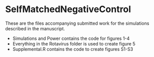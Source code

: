 # SelfMatchedNegativeControl

These are the files accompanying submitted work for the simulations described in the manuscript. 

- Simulations and Power contains the code for figures 1-4
- Everything in the Rotavirus folder is used to create figure 5
- Supplemental.R contains the code to create figures S1-S3
